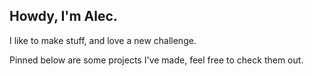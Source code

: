 Howdy, I'm Alec. 
---
I like to make stuff, and love a new challenge.

Pinned below are some projects I've made, feel free to check them out.

